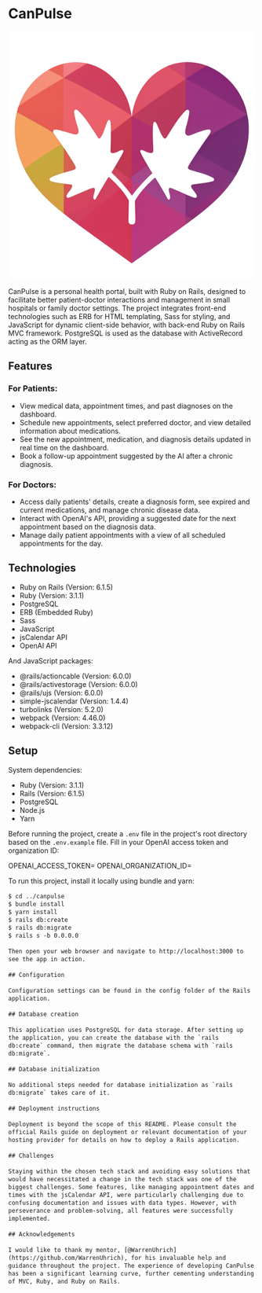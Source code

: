 # CanPulse

![CanPulse Logo](./app/assets/images/favsymbol.png)

CanPulse is a personal health portal, built with Ruby on Rails, designed to facilitate better patient-doctor interactions and management in small hospitals or family doctor settings. The project integrates front-end technologies such as ERB for HTML templating, Sass for styling, and JavaScript for dynamic client-side behavior, with back-end Ruby on Rails MVC framework. PostgreSQL is used as the database with ActiveRecord acting as the ORM layer.

## Features

### For Patients:

- View medical data, appointment times, and past diagnoses on the dashboard.
- Schedule new appointments, select preferred doctor, and view detailed information about medications.
- See the new appointment, medication, and diagnosis details updated in real time on the dashboard.
- Book a follow-up appointment suggested by the AI after a chronic diagnosis.

### For Doctors:

- Access daily patients' details, create a diagnosis form, see expired and current medications, and manage chronic disease data.
- Interact with OpenAI's API, providing a suggested date for the next appointment based on the diagnosis data.
- Manage daily patient appointments with a view of all scheduled appointments for the day.

## Technologies

- Ruby on Rails (Version: 6.1.5)
- Ruby (Version: 3.1.1)
- PostgreSQL
- ERB (Embedded Ruby)
- Sass
- JavaScript
- jsCalendar API
- OpenAI API

And JavaScript packages:

- @rails/actioncable (Version: 6.0.0)
- @rails/activestorage (Version: 6.0.0)
- @rails/ujs (Version: 6.0.0)
- simple-jscalendar (Version: 1.4.4)
- turbolinks (Version: 5.2.0)
- webpack (Version: 4.46.0)
- webpack-cli (Version: 3.3.12)

## Setup

System dependencies:

- Ruby (Version: 3.1.1)
- Rails (Version: 6.1.5)
- PostgreSQL
- Node.js
- Yarn

Before running the project, create a `.env` file in the project's root directory based on the `.env.example` file. Fill in your OpenAI access token and organization ID:

OPENAI_ACCESS_TOKEN=
OPENAI_ORGANIZATION_ID=


To run this project, install it locally using bundle and yarn:

```shell
$ cd ../canpulse
$ bundle install
$ yarn install
$ rails db:create
$ rails db:migrate
$ rails s -b 0.0.0.0

Then open your web browser and navigate to http://localhost:3000 to see the app in action.

## Configuration

Configuration settings can be found in the config folder of the Rails application.

## Database creation

This application uses PostgreSQL for data storage. After setting up the application, you can create the database with the `rails db:create` command, then migrate the database schema with `rails db:migrate`.

## Database initialization

No additional steps needed for database initialization as `rails db:migrate` takes care of it.

## Deployment instructions

Deployment is beyond the scope of this README. Please consult the official Rails guide on deployment or relevant documentation of your hosting provider for details on how to deploy a Rails application.

## Challenges

Staying within the chosen tech stack and avoiding easy solutions that would have necessitated a change in the tech stack was one of the biggest challenges. Some features, like managing appointment dates and times with the jsCalendar API, were particularly challenging due to confusing documentation and issues with data types. However, with perseverance and problem-solving, all features were successfully implemented.

## Acknowledgements

I would like to thank my mentor, [@WarrenUhrich](https://github.com/WarrenUhrich), for his invaluable help and guidance throughout the project. The experience of developing CanPulse has been a significant learning curve, further cementing understanding of MVC, Ruby, and Ruby on Rails.

